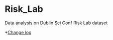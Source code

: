 # Risk_Lab
Data analysis on Dublin Sci Conf Risk Lab dataset 


*[Change log](https://github.com/FMCumhaill/Risk_Lab/blob/master/Scale_Change_log.md)

